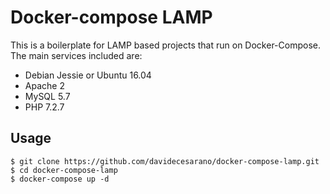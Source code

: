 # Docker-compose LAMP
This is a boilerplate for LAMP based projects that run on Docker-Compose. 
The main services included are:
* Debian Jessie or Ubuntu 16.04
* Apache 2
* MySQL 5.7
* PHP 7.2.7

## Usage
```
$ git clone https://github.com/davidecesarano/docker-compose-lamp.git
$ cd docker-compose-lamp
$ docker-compose up -d
```
